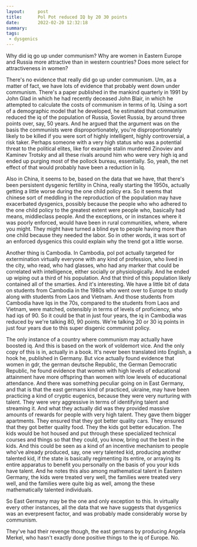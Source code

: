 ```yaml
---
layout:     post
title:      Pol Pot reduced IQ by 20 30 points
date:       2022-02-20 12:32:18
summary:    
tags:
 - dysgenics
---
```


Why did iq go up under communism? Why are women in Eastern Europe and Russia more attractive than in western countries? Does more select for attractiveness in women?

There's no evidence that really did go up under communism. Um, as a matter of fact, we have lots of evidence that probably went down under communism. There's a paper published in the mankind quarterly in 1991 by John Glad in which he had recently deceased John Blair, in which he attempted to calculate the costs of communism in terms of Iq. Using a sort of a demographic model that he developed, he estimated that communism reduced the iq of the population of Russia, Soviet Russia, by around three points over, say, 50 years. And he argued that the argument was on the basis the communists were disproportionately, you're disproportionately likely to be killed if you were sort of highly intelligent, highly controversial, a risk taker. Perhaps someone with a very high status who was a potential threat to the political elites, like for example stalin murdered Zinoviev and Kaminev Trotsky and all these rivals around him who were very high iq and ended up purging most of the pollock bureau, essentially. So, yeah, the net effect of that would probably have been a reduction in Iq.

Also in China, it seems to be, based on the data that we have, that there's been persistent dysgenic fertility in China, really starting the 1950s, actually getting a little worse during the one child policy era. So it seems that chinese sort of meddling in the reproduction of the population may have exacerbated dysgenics, possibly because the people who who adhered to the one child policy to the greatest extent were people who, basically had means, middleclass people. And the exceptions, or in instances where it was poorly enforced, would have been in rural communities, where, where you might. They might have turned a blind eye to people having more than one child because they needed the labor. So in other words, it was sort of an enforced dysgenics this could explain why the trend got a little worse.

Another thing is Cambodia. In Cambodia, pol pot actually targeted for extermination virtually everyone with any kind of profession, who lived in the city, who read, who had glasses, who had any marker that could be correlated with intelligence, either socially or physiologically. And he ended up wiping out a third of his population. And that third of this population likely contained all of the smarties. And it's interesting. We have a little bit of data on students from Cambodia in the 1980s who went over to Europe to study along with students from Laos and Vietnam. And those students from Cambodia have Iqs in the 70s, compared to the students from Laos and Vietnam, were matched, ostensibly in terms of levels of proficiency, who had iqs of 90. So it could be that in just four years, the iq in Cambodia was reduced by we're talking 80, 90 points. We're talking 20 or 30 iq points in just four years due to this super disgenic communist policy. 

The only instance of a country where communism may actually have boosted iq. And this is based on the work of voldemort vice. And the only copy of this is in, actually in a book. It's never been translated into English, a hook he, published in Germany. But vice actually found evidence that women in gdr, the german deutsche Republic, the German Democratic Republic, he found evidence that women with high levels of educational attainment have more offspring than women with low levels of educational attendance. And there was something peculiar going on in East Germany, and that is that the east germans kind of practiced, ukraine, may have been practicing a kind of cryptic eugenics, because they were very nurturing with talent. They were very aggressive in terms of identifying talent and streaming it. And what they actually did was they provided massive amounts of rewards for people with very high talent. They gave them bigger apartments. They ensured that they got better quality cars. They ensured that they got better quality food. They the kids got better education. The kids would be hot housed and put through these specialized technical courses and things so that they could, you know, bring out the best in the kids. And this could be seen as a kind of an incentive mechanism to people who've already produced, say, one very talented kid, producing another talented kid, if the state is basically regimenting its entire, or arraying its entire apparatus to benefit you personally on the basis of you your kids have talent. And he notes this also among mathematical talent in Eastern Germany, the kids were treated very well, the families were treated very well, and the families were quite big as well, among the these mathematically talented individuals.

So East Germany may be the one and only exception to this. In virtually every other instances, all the data that we have suggests that dysgenics was an everpresent factor, and was probably made considerably worse by communism. 

They've had their revenge though, the east germans by producing Angela Merkel, who hasn't exactly done positive things to the iq of Europe. No.